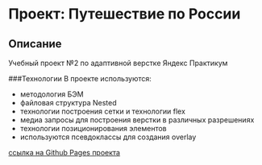 # Проект: Путешествие по России

## Описание
Учебный проект №2 по адаптивной верстке Яндекс Практикум

###Технологии
В проекте используются:
* методология БЭМ
* файловая структура Nested
* технологии построения сетки и технологии flex
* медиа запросы для построения верстки в различных разрешениях
* технологии позиционирования элементов
* используются псевдоклассы для создания overlay

[ссылка на Github Pages проекта](https://alexghz81.github.io/russian-travel/)

